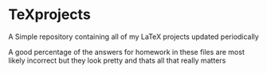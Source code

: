 # TeXprojects

A Simple repository containing all of my LaTeX projects updated periodically

A good percentage of the answers for homework in these files are most likely incorrect
but they look pretty and thats all that really matters
